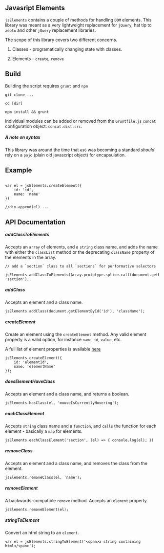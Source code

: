 ## Javasript Elements

`jsElements` contains a couple of methods for handling `DOM` elements.  This library was meant as a very lightweight replacement for `jQuery`, hat tip to `zepto` and other `jQuery` replacement libraries.

The scope of this library covers two different concerns.

1. Classes - programatically changing state with classes. 

2. Elements - `create`, `remove`


## Build

Building the script requires `grunt` and `npm`

```
git clone ...

cd [dir]

npm install && grunt

```

Individual modules can be added or removed from the `Gruntfile.js` `concat` configuration object: `concat.dist.src`.   

##### A note on syntax
This library was around the time that `es6` was becoming a standard *should* rely on a `pojo` (plain old javascript object) for encapsulation.  

## Example

```

var el = jsElements.createElement({
	id: 'id',
	name: 'name'
})

//div.append(el) ...

```

## API Documentation

##### addClassToElements

Accepts an `array` of elements, and a `string` class name, and adds the name with either the `classList` method or the deprecating `className` property of the elements in the array. 

```
// add a `section` class to all `sections` for performative selectors
 jsElements.addClassToElements(Array.prototype.splice.call(document.getElementsTag('section')), 'section');

``` 

##### addClass

Accepts an element and a class name.

```
jsElements.addClass(document.getElementById('id'), 'className');
```

##### createElement

Create an element using the `createElement` method.  Any valid element property is a valid option, for instance `name`, `id`, `value`, etc. 

A full list of element properties is available [here](https://developer.mozilla.org/en-US/docs/Web/API/Element)

```
jsElements.createElement({
    id: 'elementId',
    name: 'elementName'
});
```

##### doesElementHaveClass

Accepts an element and a class name, and returns a boolean.

```
jsElements.hasClass(el, 'mouseIsCurrentlyHovering');
```

##### eachClassElement

Accepts `string` class name and a `function`, and `calls` the function for each element - basically a `map` for elements. 

```
jsElements.eachClassElement('section', (el) => { console.log(el); })
```



##### removeClass

Accepts an element and a class name, and removes the class from the element.

```
jsElements.removeClass(el, 'name');
```


##### removeElement

A backwards-compatible `remove` method.  Accepts an `element` property. 

```
jsElements.removeElement(el);
```

##### stringToElement

Convert an html string to an `element`. 

```
var el = jsElements.stringToElement('<span>a string containing html</span>');
```
